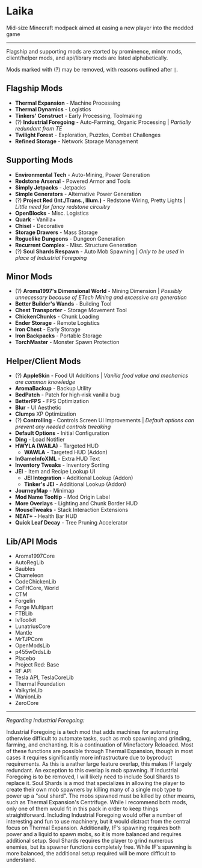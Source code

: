 # Laika
Mid-size Minecraft modpack aimed at easing a new player into the modded game

---

Flagship and supporting mods are storted by prominence, minor mods, client/helper mods, and api/library mods are listed alphabetically.

Mods marked with (?) may be removed, with reasons outlined after `|`.

## Flagship Mods

* **Thermal Expansion** - Machine Processing
* **Thermal Dynamics** - Logistics
* **Tinkers' Construct** - Early Processing, Toolmaking
* (?) **Industrial Foregoing** - Auto-Farming, Organic Processing | *Partially redundant from TE*
* **Twilight Forest** - Exploration, Puzzles, Combat Challenges
* **Refined Storage** - Network Storage Management

## Supporting Mods

* **Environmental Tech** - Auto-Mining, Power Generation
* **Redstone Arsenal** - Powered Armor and Tools
* **Simply Jetpacks** - Jetpacks
* **Simple Generators** - Alternative Power Generation
* (?) **Project Red (Int./Trans., Illum.)** - Redstone Wiring, Pretty Lights | *Little need for fancy redstone circuitry*
* **OpenBlocks** - Misc. Logistics
* **Quark** - Vanilla+
* **Chisel** - Decorative
* **Storage Drawers** - Mass Storage
* **Roguelike Dungeons** - Dungeon Generation
* **Recurrent Complex** - Misc. Structure Generation
* (?) **Soul Shards Respawn** - Auto Mob Spawning | *Only to be used in place of Industrial Foregoing*

## Minor Mods

* (?) **Aroma1997's Dimensional World** - Mining Dimension | *Possibly unnecessary because of ETech Mining and excessive ore generation*
* **Better Builder's Wands** - Building Tool
* **Chest Transporter** - Storage Movement Tool
* **ChickenChunks** - Chunk Loading
* **Ender Storage** - Remote Logistics
* **Iron Chest** - Early Storage
* **Iron Backpacks** - Portable Storage
* **TorchMaster** - Monster Spawn Protection

## Helper/Client Mods

* (?) **AppleSkin** - Food UI Additions | *Vanilla food value and mechanics are common knowledge*
* **AromaBackup** - Backup Utility
* **BedPatch** - Patch for high-risk vanilla bug
* **BetterFPS** - FPS Optimization
* **Blur** - UI Aesthetic
* **Clumps** XP Optimization
* (?) **Controlling** - Controls Screen UI Improvements | *Default options can prevent any needed controls tweaking*
* **Default Options** - Initial Configuration
* **Ding** - Load Notifier
* **HWYLA (WAILA)** - Targeted HUD
  - **WAWLA** - Targeted HUD (Addon)
* **InGameInfoXML** - Extra HUD Text
* **Inventory Tweaks** - Inventory Sorting
* **JEI** - Item and Recipe Lookup UI
  - **JEI Integration** - Additional Lookup (Addon)
  - **Tinker's JEI** - Additional Lookup (Addon)
* **JourneyMap** - Minimap
* **Mod Name Tooltip** - Mod Origin Label
* **More Overlays** - Lighting and Chunk Border HUD
* **MouseTweaks** - Stack Interaction Extensions
* **NEAT+** - Health Bar HUD
* **Quick Leaf Decay** - Tree Pruning Accelerator

## Lib/API Mods

* Aroma1997Core
* AutoRegLib
* Baubles
* Chameleon
* CodeChickenLib
* CoFHCore, World
* CTM
* Forgelin
* Forge Multipart
* FTBLib
* IvToolkit
* LunatriusCore
* Mantle
* MrTJPCore
* OpenModsLib
* p455w0rdsLib
* Placebo
* Project Red: Base
* RF API
* Tesla API, TeslaCoreLib
* Thermal Foundation
* ValkyrieLib
* WanionLib
* ZeroCore

---

*Regarding Industrial Foregoing:*

Industrial Foregoing is a tech mod that adds machines for automating otherwise difficult to automate tasks, such as mob spawning and grinding, farming, and enchanting. It is a continuation of Minefactory Reloaded. Most of these functions are possible through Thermal Expansion, though in most cases it requires significantly more infrastructure due to byproduct requirements. As this is a rather large feature overlap, this makes IF largely redundant. An exception to this overlap is mob spawning. If Industrial Foregoing is to be removed, I will likely need to include Soul Shards to replace it. Soul Shards is a mod that specializes in allowing the player to create their own mob spawners by killing many of a single mob type to power up a "soul shard". The mobs spawned must be killed by other means, such as Thermal Expansion's Centrifuge. While I recommend both mods, only one of them would fit in this pack in order to keep things straightforward. Including Industrial Foregoing would offer a number of interesting and fun to use machinery, but it would distract from the central focus on Thermal Expansion. Additionally, IF's spawning requires both power and a liquid to spawn mobs, so it is more balanced and requires additional setup. Soul Shards requires the player to grind numerous enemies, but its spawner functions completely free. While IF's spawning is more balanced, the additional setup required will be more difficult to understand.
